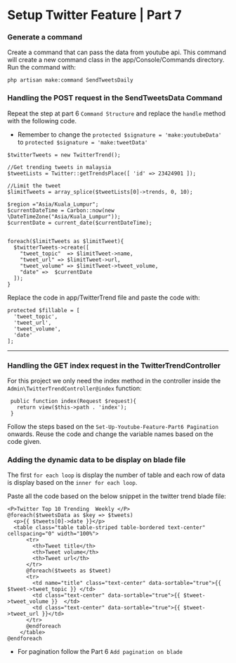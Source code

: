 #   Setup Twitter Feature | Part 7

### Generate a command

Create a command that can pass the data from youtube api. This command will create a new command class in the app/Console/Commands directory. Run the command with:

```
php artisan make:command SendTweetsDaily
```

###  Handling the POST request in the SendTweetsData Command

Repeat the step at part 6 `Command Structure` and replace the `handle` method with the following code.
* Remember to change the `protected $signature = 'make:youtubeData'` to `protected $signature = 'make:tweetData'`

```
$twitterTweets = new TwitterTrend();

//Get trending tweets in malaysia
$tweetLists = Twitter::getTrendsPlace([ 'id' => 23424901 ]);

//Limit the tweet 
$limitTweets = array_splice($tweetLists[0]->trends, 0, 10);

$region ="Asia/Kuala_Lumpur";
$currentDateTime = Carbon::now(new \DateTimeZone("Asia/Kuala_Lumpur"));
$currentDate = current_date($currentDateTime);


foreach($limitTweets as $limitTweet){  
  $twitterTweets->create([
    "tweet_topic"  => $limitTweet->name,
    "tweet_url" => $limitTweet->url,
    "tweet_volume" => $limitTweet->tweet_volume,
    "date" =>  $currentDate
  ]);
}
```

Replace the code in app/TwitterTrend file and paste the code with:

```
protected $fillable = [
  'tweet_topic',
  'tweet_url',
  'tweet_volume',
  'date'
];
```

---

###  Handling the GET index request in the TwitterTrendController

For this project we only need the index method in the controller inside the `Admin\TwitterTrendController@index` 
function:

```
 public function index(Request $request){  
   return view($this->path . 'index');
 }
```

Follow the steps based on the `Set-Up-Youtube-Feature-Part6 Pagination` onwards. Reuse the code and change the 
variable names based on the code given.


###   Adding the dynamic data to be display on blade file

The first `for each loop` is display the number of table and each row of data is display based on the 
`inner for each loop`.

Paste all the code based on the below snippet in the twitter trend blade file:

```
<P>Twitter Top 10 Trending  Weekly </P>
@foreach($tweetsData as $key => $tweets)
  <p>{{ $tweets[0]->date }}</p>
  <table class="table table-striped table-bordered text-center" cellspacing="0" width="100%">
      <tr>
        <th>Tweet title</th>
        <th>Tweet volume</th>
        <th>Tweet url</th>
      </tr>
      @foreach($tweets as $tweet)  
      <tr>   
        <td name="title" class="text-center" data-sortable="true">{{  $tweet->tweet_topic }} </td> 
        <td class="text-center" data-sortable="true">{{ $tweet->tweet_volume }}  </td>
        <td class="text-center" data-sortable="true">{{ $tweet->tweet_url }}</td>
      </tr>
      @endforeach
    </table>  
@endforeach 
```

* For pagination follow the Part 6 `Add pagination on blade`



 

